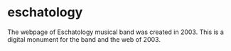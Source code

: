 # eschatology
The webpage of Eschatology musical band was created in 2003. This is a digital monument for the band and the web of 2003.
